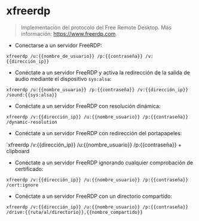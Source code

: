 # xfreerdp

> Implementación del protocolo del Free Remote Desktop.
> Más información: <https://www.freerdp.com>.

- Conectarse a un servidor FreeRDP:

`xfreerdp /u:{{nombre_de_usuario}} /p:{{contraseña}} /v:{{dirección_ip}}`

- Conéctate a un servidor FreeRDP y activa la redirección de la salida de audio mediante el dispositivo `sys:alsa`:

`xfreerdp /u:{{nombre_usuario}} /p:{{contraseña}} /v:{{dirección_ip}} /sound:{{sys:alsa}}`

- Conéctate a un servidor FreeRDP con resolución dinámica:

`xfreerdp /v:{{dirección_ip}} /u:{{nombre_usuario}} /p:{{contraseña}} /dynamic-resolution`

- Conéctate a un servidor FreeRDP con redirección del portapapeles:

`xfreerdp /v:{{dirección_ip}} /u:{{nombre_usuario}} /p:{{contraseña}} + clipboard

- Conéctate a un servidor FreeRDP ignorando cualquier comprobación de certificado:

`xfreerdp /v:{{dirección_ip}} /u:{{nombre_usuario}} /p:{{contraseña}} /cert:ignore`

- Conéctate a un servidor FreeRDP con un directorio compartido:

`xfreerdp /v:{{dirección_ip}} /u:{{nombre_usuario}} /p:{{contraseña}} /drive:{{ruta/al/directorio}},{{nombre_compartido}}`
